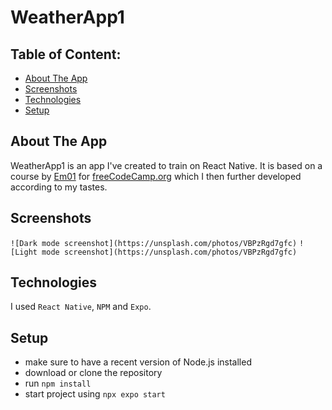 # WeatherApp1

## Table of Content:

- [About The App](#about-the-app)
- [Screenshots](#screenshots)
- [Technologies](#technologies)
- [Setup](#setup)

## About The App

WeatherApp1 is an app I've created to train on React Native. It is based on a course by [Em01](https://github.com/Em01)
for [freeCodeCamp.org](https://www.youtube.com/@freecodecamp) which I then further developed according to my tastes.

## Screenshots

`![Dark mode screenshot](https://unsplash.com/photos/VBPzRgd7gfc)`
`![Light mode screenshot](https://unsplash.com/photos/VBPzRgd7gfc)`

## Technologies

I used `React Native`, `NPM` and `Expo`.

## Setup

- make sure to have a recent version of Node.js installed
- download or clone the repository
- run `npm install`
- start project using `npx expo start`
